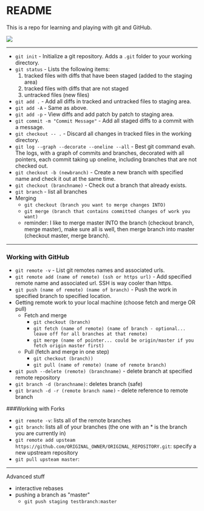 # README

This is a repo for learning and playing with git and GitHub.

![](./commit-graph.png)

---

* `git init` - Initialize a git repository. Adds a `.git` folder to your working directory.
* `git status` - Lists the following items:
  1. tracked files with diffs that have been staged (added to the staging area)
  1. tracked files with diffs that are not staged
  1. untracked files (new files)
* `git add .` - Add all diffs in tracked and untracked files to staging area.
* `git add -A` - Same as above.
* `git add -p` - View diffs and add patch by patch to staging area.
* `git commit -m "Commit Message"` - Add all staged diffs to a commit with a message.
* `git checkout -- .` - Discard all changes in tracked files in the working directory.
* `git log --graph --decorate --oneline --all` - Best git command evah. The logs, with a graph of commits and branches, decorated with all pointers, each commit taking up oneline, including branches that are not checked out.
* `git checkout -b (newbranch)` - Create a new branch with specified name and check it out at the same time.
* `git checkout (branchname)` - Check out a branch that already exists.
* `git branch` - list all branches
* Merging
  * `git checkout (branch you want to merge changes INTO)`
  * `git merge (branch that contains committed changes of work you want)`
  * reminder: I like to merge master INTO the branch (checkout branch, merge master), make sure all is well, then merge branch into master (checkout master, merge branch).

---

### Working with GitHub

* `git remote -v` - List git remotes names and associated urls.
* `git remote add (name of remote) (ssh or https url)` - Add specified remote name and associated url. SSH is way cooler than https.
* `git push (name of remote) (name of branch)` - Push the work in specified branch to specified location.
* Getting remote work to your local machine (choose fetch and merge OR pull)
  * Fetch and merge
    * `git checkout (branch)`
    * `git fetch (name of remote) (name of branch - optional... leave off for all branches at that remote)`
    * `git merge (name of pointer... could be origin/master if you fetch origin master first)`
  * Pull (fetch and merge in one step)
    * `git checkout (branch))`
    * `git pull (name of remote) (name of remote branch)`
* `git push --delete (remote) (branchname)` - delete branch at specified remote repository
* `git branch -d (branchname)`: deletes branch (safe)
* `git branch -d -r (remote branch name)` - delete reference to remote branch

###Working with Forks
* `git remote -v`: lists all of the remote branches
* `git branch`: lists all of your branches (the one with an * is the branch you are currently in)
* `git remote add upsteam https://github.com/ORIGINAL_OWNER/ORIGINAL_REPOSITORY.git`: specify a new upstream repository
* `git pull upsteam master`: 
---

Advanced stuff

* interactive rebases
* pushing a branch as "master"
  * `git push staging testbranch:master`
